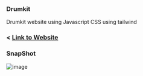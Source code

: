###  Drumkit
Drumkit website using Javascript
CSS using tailwind

### < [Link to Website]()




###  SnapShot 
![image]()
